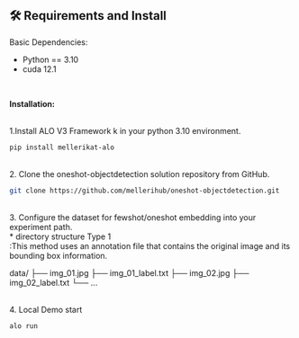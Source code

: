 
## :hammer_and_wrench:  Requirements and Install 

Basic Dependencies:

* Python == 3.10
* cuda 12.1
<br>

**Installation:**

<br>
1.Install ALO V3 Framework k in your python 3.10 environment.

```bash
pip install mellerikat-alo
```

<br>
2. Clone the oneshot-objectdetection solution repository from GitHub.

```bash
git clone https://github.com/mellerihub/oneshot-objectdetection.git
```

<br>
3. Configure the dataset for fewshot/oneshot embedding into your experiment path.<br>
* directory structure Type 1<br>
:This method uses an annotation file that contains the original image and its bounding box information.

data/
├── img_01.jpg
├── img_01_label.txt
├── img_02.jpg
├── img_02_label.txt
└── ...


<br>
4. Local Demo start

```bash
alo run
```
